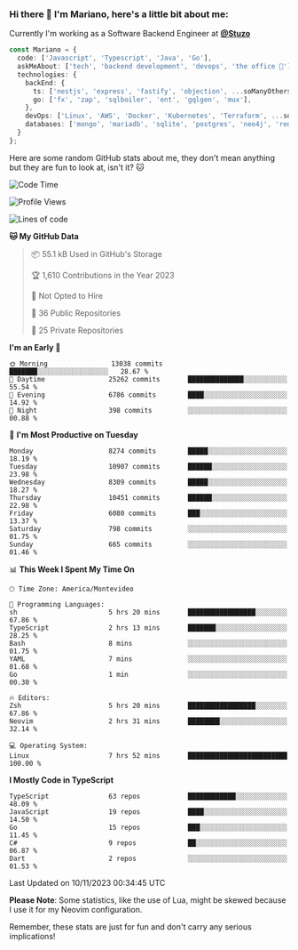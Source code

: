 ### Hi there 👋 I'm Mariano, here's a little bit about me:

Currently I'm working as a Software Backend Engineer at [**@Stuzo**](https://www.stuzo.com/)

```ts
const Mariano = {
  code: ['Javascript', 'Typescript', 'Java', 'Go'],
  askMeAbout: ['tech', 'backend development', 'devops', 'the office 💼'],
  technologies: {
    backEnd: {
      ts: ['nestjs', 'express', 'fastify', 'objection', ...soManyOthersFrameworks],
      go: ['fx', 'zap', 'sqlboiler', 'ent', 'gqlgen', 'mux'],
    },
    devOps: ['Linux', 'AWS', 'Docker', 'Kubernetes', 'Terraform', ...soManyOthersTools],
    databases: ['mongo', 'mariadb', 'sqlite', 'postgres', 'neo4j', 'redis', ...],
  }
};
```

Here are some random GitHub stats about me, they don't mean anything but they are fun to look at, isn't it? 🐱

<!--START_SECTION:waka-->
![Code Time](http://img.shields.io/badge/Code%20Time-1%2C366%20hrs%2023%20mins-blue)

![Profile Views](http://img.shields.io/badge/Profile%20Views-0-blue)

![Lines of code](https://img.shields.io/badge/From%20Hello%20World%20I%27ve%20Written-11.9%20million%20lines%20of%20code-blue)

**🐱 My GitHub Data** 

> 📦 55.1 kB Used in GitHub's Storage 
 > 
> 🏆 1,610 Contributions in the Year 2023
 > 
> 🚫 Not Opted to Hire
 > 
> 📜 36 Public Repositories 
 > 
> 🔑 25 Private Repositories 
 > 
**I'm an Early 🐤** 

```text
🌞 Morning                13038 commits       ███████░░░░░░░░░░░░░░░░░░   28.67 % 
🌆 Daytime                25262 commits       ██████████████░░░░░░░░░░░   55.54 % 
🌃 Evening                6786 commits        ████░░░░░░░░░░░░░░░░░░░░░   14.92 % 
🌙 Night                  398 commits         ░░░░░░░░░░░░░░░░░░░░░░░░░   00.88 % 
```
📅 **I'm Most Productive on Tuesday** 

```text
Monday                   8274 commits        █████░░░░░░░░░░░░░░░░░░░░   18.19 % 
Tuesday                  10907 commits       ██████░░░░░░░░░░░░░░░░░░░   23.98 % 
Wednesday                8309 commits        █████░░░░░░░░░░░░░░░░░░░░   18.27 % 
Thursday                 10451 commits       ██████░░░░░░░░░░░░░░░░░░░   22.98 % 
Friday                   6080 commits        ███░░░░░░░░░░░░░░░░░░░░░░   13.37 % 
Saturday                 798 commits         ░░░░░░░░░░░░░░░░░░░░░░░░░   01.75 % 
Sunday                   665 commits         ░░░░░░░░░░░░░░░░░░░░░░░░░   01.46 % 
```


📊 **This Week I Spent My Time On** 

```text
🕑︎ Time Zone: America/Montevideo

💬 Programming Languages: 
sh                       5 hrs 20 mins       █████████████████░░░░░░░░   67.86 % 
TypeScript               2 hrs 13 mins       ███████░░░░░░░░░░░░░░░░░░   28.25 % 
Bash                     8 mins              ░░░░░░░░░░░░░░░░░░░░░░░░░   01.75 % 
YAML                     7 mins              ░░░░░░░░░░░░░░░░░░░░░░░░░   01.68 % 
Go                       1 min               ░░░░░░░░░░░░░░░░░░░░░░░░░   00.30 % 

🔥 Editors: 
Zsh                      5 hrs 20 mins       █████████████████░░░░░░░░   67.86 % 
Neovim                   2 hrs 31 mins       ████████░░░░░░░░░░░░░░░░░   32.14 % 

💻 Operating System: 
Linux                    7 hrs 52 mins       █████████████████████████   100.00 % 
```

**I Mostly Code in TypeScript** 

```text
TypeScript               63 repos            ████████████░░░░░░░░░░░░░   48.09 % 
JavaScript               19 repos            ████░░░░░░░░░░░░░░░░░░░░░   14.50 % 
Go                       15 repos            ███░░░░░░░░░░░░░░░░░░░░░░   11.45 % 
C#                       9 repos             ██░░░░░░░░░░░░░░░░░░░░░░░   06.87 % 
Dart                     2 repos             ░░░░░░░░░░░░░░░░░░░░░░░░░   01.53 % 
```




 Last Updated on 10/11/2023 00:34:45 UTC
<!--END_SECTION:waka-->

**Please Note**: Some statistics, like the use of Lua, might be skewed because I use it for my Neovim configuration.

Remember, these stats are just for fun and don't carry any serious implications!

